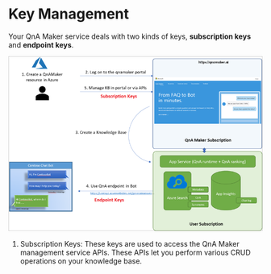 # Key Management
Your QnA Maker service deals with two kinds of keys, **subscription keys** and **endpoint keys**.

![km1](https://github.com/jCho23/BotWorkshop/blob/master/Resouces/Images/key-management1.png)

1. Subscription Keys: These keys are used to access the QnA Maker management service APIs. These APIs let you perform various CRUD operations on your knowledge base.
